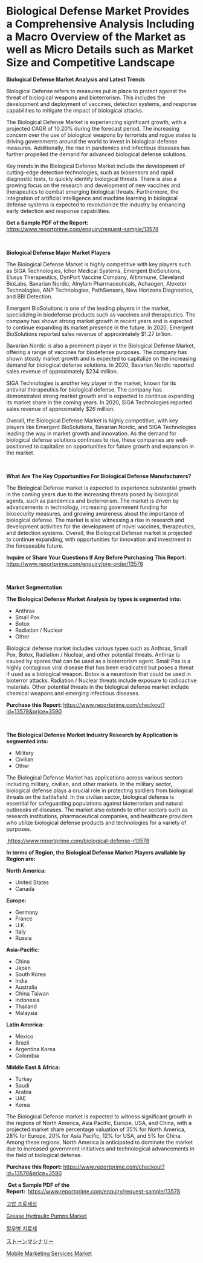 <p><h1>Biological Defense Market Provides a Comprehensive Analysis Including a Macro Overview of the Market as well as Micro Details such as Market Size and Competitive Landscape</h1></p><p><strong>Biological Defense Market Analysis and Latest Trends</strong></p>
<p><p>Biological Defense refers to measures put in place to protect against the threat of biological weapons and bioterrorism. This includes the development and deployment of vaccines, detection systems, and response capabilities to mitigate the impact of biological attacks.</p><p>The Biological Defense Market is experiencing significant growth, with a projected CAGR of 10.20% during the forecast period. The increasing concern over the use of biological weapons by terrorists and rogue states is driving governments around the world to invest in biological defense measures. Additionally, the rise in pandemics and infectious diseases has further propelled the demand for advanced biological defense solutions.</p><p>Key trends in the Biological Defense Market include the development of cutting-edge detection technologies, such as biosensors and rapid diagnostic tests, to quickly identify biological threats. There is also a growing focus on the research and development of new vaccines and therapeutics to combat emerging biological threats. Furthermore, the integration of artificial intelligence and machine learning in biological defense systems is expected to revolutionize the industry by enhancing early detection and response capabilities.</p></p>
<p><strong>Get a Sample PDF of the Report:&nbsp;</strong> <a href="https://www.reportprime.com/enquiry/request-sample/13578">https://www.reportprime.com/enquiry/request-sample/13578</a></p>
<p>&nbsp;</p>
<p><strong>Biological Defense Major Market Players</strong></p>
<p><p>The Biological Defense Market is highly competitive with key players such as SIGA Technologies, Ichor Medical Systems, Emergent BioSolutions, Elusys Therapeutics, DynPort Vaccine Company, Altimmune, Cleveland BioLabs, Bavarian Nordic, Alnylam Pharmaceuticals, Achaogen, Alexeter Technologies, ANP Technologies, PathSensors, New Horizons Diagnostics, and BBI Detection.</p><p>Emergent BioSolutions is one of the leading players in the market, specializing in biodefense products such as vaccines and therapeutics. The company has shown strong market growth in recent years and is expected to continue expanding its market presence in the future. In 2020, Emergent BioSolutions reported sales revenue of approximately $1.27 billion.</p><p>Bavarian Nordic is also a prominent player in the Biological Defense Market, offering a range of vaccines for biodefense purposes. The company has shown steady market growth and is expected to capitalize on the increasing demand for biological defense solutions. In 2020, Bavarian Nordic reported sales revenue of approximately $234 million.</p><p>SIGA Technologies is another key player in the market, known for its antiviral therapeutics for biological defense. The company has demonstrated strong market growth and is expected to continue expanding its market share in the coming years. In 2020, SIGA Technologies reported sales revenue of approximately $26 million.</p><p>Overall, the Biological Defense Market is highly competitive, with key players like Emergent BioSolutions, Bavarian Nordic, and SIGA Technologies leading the way in market growth and innovation. As the demand for biological defense solutions continues to rise, these companies are well-positioned to capitalize on opportunities for future growth and expansion in the market.</p></p>
<p>&nbsp;</p>
<p><strong>What Are The Key Opportunities For Biological Defense Manufacturers?</strong></p>
<p><p>The Biological Defense market is expected to experience substantial growth in the coming years due to the increasing threats posed by biological agents, such as pandemics and bioterrorism. The market is driven by advancements in technology, increasing government funding for biosecurity measures, and growing awareness about the importance of biological defense. The market is also witnessing a rise in research and development activities for the development of novel vaccines, therapeutics, and detection systems. Overall, the Biological Defense market is projected to continue expanding, with opportunities for innovation and investment in the foreseeable future.</p></p>
<p><strong>Inquire or Share Your Questions If Any Before Purchasing This Report:</strong> <a href="https://www.reportprime.com/enquiry/pre-order/13578">https://www.reportprime.com/enquiry/pre-order/13578</a></p>
<p>&nbsp;</p>
<p><strong>Market Segmentation</strong></p>
<p><strong>The Biological Defense Market Analysis by types is segmented into:</strong></p>
<p><ul><li>Anthrax</li><li>Small Pox</li><li>Botox</li><li>Radiation / Nuclear</li><li>Other</li></ul></p>
<p><p>Biological defense market includes various types such as Anthrax, Small Pox, Botox, Radiation / Nuclear, and other potential threats. Anthrax is caused by spores that can be used as a bioterrorism agent. Small Pox is a highly contagious viral disease that has been eradicated but poses a threat if used as a biological weapon. Botox is a neurotoxin that could be used in bioterror attacks. Radiation / Nuclear threats include exposure to radioactive materials. Other potential threats in the biological defense market include chemical weapons and emerging infectious diseases.</p></p>
<p><strong>Purchase this Report:&nbsp;</strong><a href="https://www.reportprime.com/checkout?id=13578&price=3590">https://www.reportprime.com/checkout?id=13578&price=3590</a></p>
<p>&nbsp;</p>
<p><strong>The Biological Defense Market Industry Research by Application is segmented into:</strong></p>
<p><ul><li>Military</li><li>Civilian</li><li>Other</li></ul></p>
<p><p>The Biological Defense Market has applications across various sectors including military, civilian, and other markets. In the military sector, biological defense plays a crucial role in protecting soldiers from biological threats on the battlefield. In the civilian sector, biological defense is essential for safeguarding populations against bioterrorism and natural outbreaks of diseases. The market also extends to other sectors such as research institutions, pharmaceutical companies, and healthcare providers who utilize biological defense products and technologies for a variety of purposes.</p></p>
<p><a href="https://www.reportprime.com/biological-defense-r13578">&nbsp;https://www.reportprime.com/biological-defense-r13578</a></p>
<p><strong>In terms of Region, the Biological Defense Market Players available by Region are:</strong></p>
<p>
    <p> <strong> North America: </strong>
        <ul>
            <li>United States</li>
            <li>Canada</li>
        </ul>
        </p> 
    <p> <strong> Europe: </strong>
        <ul>
            <li>Germany</li>
            <li>France</li>
            <li>U.K.</li>
            <li>Italy</li>
            <li>Russia</li>
        </ul>
        </p> 
    <p> <strong> Asia-Pacific: </strong>
        <ul>
            <li>China</li>
            <li>Japan</li>
            <li>South Korea</li>
            <li>India</li>
            <li>Australia</li>
            <li>China Taiwan</li>
            <li>Indonesia</li>
            <li>Thailand</li>
            <li>Malaysia</li>
        </ul>
        </p> 
    <p> <strong> Latin America: </strong>
        <ul>
            <li>Mexico</li>
            <li>Brazil</li>
            <li>Argentina Korea</li>
            <li>Colombia</li>
        </ul>
        </p> 
    <p> <strong> Middle East & Africa: </strong>
        <ul>
            <li>Turkey</li>
            <li>Saudi</li>
            <li>Arabia</li>
            <li>UAE</li>
            <li>Korea</li>
        </ul>
    </p>
    </p>
<p><p>The Biological Defense market is expected to witness significant growth in the regions of North America, Asia Pacific, Europe, USA, and China, with a projected market share percentage valuation of 35% for North America, 28% for Europe, 20% for Asia Pacific, 12% for USA, and 5% for China. Among these regions, North America is anticipated to dominate the market due to increased government initiatives and technological advancements in the field of biological defense.</p></p>
<p><strong>Purchase this Report: </strong><a href="https://www.reportprime.com/checkout?id=13578&price=3590">https://www.reportprime.com/checkout?id=13578&price=3590</a></p>
<p>&nbsp;<strong>Get a Sample PDF of the Report:&nbsp;&nbsp;</strong><a href="https://www.reportprime.com/enquiry/request-sample/13578">https://www.reportprime.com/enquiry/request-sample/13578</a></p>
<p><strong></strong></p>
<p><p><a href="https://medium.com/@dessierohan2023/%EA%B3%A0%EC%95%95-%EA%B0%80%EA%B3%B5-%EC%82%B0%EC%97%85%EC%9D%98-%ED%86%B5%EC%B0%B0-2031%EB%85%84%EA%B9%8C%EC%A7%80%EC%9D%98-%EC%8B%9C%EC%9E%A5-%EC%9E%AC%EC%A0%95-%EC%83%81%ED%83%9C-%EC%8B%9C%EC%9E%A5-%EA%B7%9C%EB%AA%A8-%EB%B0%8F-%EC%88%98%EC%9D%B5-%EB%B6%84%EC%84%9D-adc24059afcd">고압 프로세싱</a></p><p><a href="https://medium.com/@gabrieluffman5656/insights-into-the-grease-hydraulic-pumps-market-size-which-is-expanding-with-a-14-5-08835822df75">Grease Hydraulic Pumps Market</a></p><p><a href="https://medium.com/@willislebsack/%ED%97%A4%EB%AA%A8%ED%95%84%EB%A6%AC%EC%95%84-%EC%B9%98%EB%A3%8C%EC%A0%9C-%EC%8B%9C%EC%9E%A5-%EB%8F%99%ED%96%A5-%EB%B0%8F-%EB%B6%84%EC%84%9D-%EB%AF%B8%EB%9E%98-%EC%84%B1%EC%9E%A5%EC%9D%84-%EC%9C%84%ED%95%9C-%EA%B8%B0%ED%9A%8C%EC%99%80-%EB%8F%84%EC%A0%84-2024-2031-d0fe7c36f4ca">혈우병 치료제</a></p><p><a href="https://medium.com/@charityrice70/%E3%82%B0%E3%83%AD%E3%83%BC%E3%83%90%E3%83%AB%E3%81%AA%E7%9F%B3%E6%9D%90%E6%A9%9F%E6%A2%B0%E5%B8%82%E5%A0%B4%E3%81%AE%E5%B0%86%E6%9D%A5%E3%81%AE%E3%83%88%E3%83%AC%E3%83%B3%E3%83%89-2024%E5%B9%B4%E3%81%8B%E3%82%892031%E5%B9%B4%E3%81%BE%E3%81%A7%E3%81%AE129%E3%83%9A%E3%83%BC%E3%82%B8%E3%81%AE%E5%B8%82%E5%A0%B4%E6%B4%9E%E5%AF%9F%E3%81%A8%E5%88%86%E6%9E%90-e8b110d0809b">ストーンマシナリー</a></p><p><a href="https://github.com/mdhefjumiah/Market-Research-Report-List-1/blob/main/mobile-marketing-services-market.md">Mobile Marketing Services Market</a></p></p>